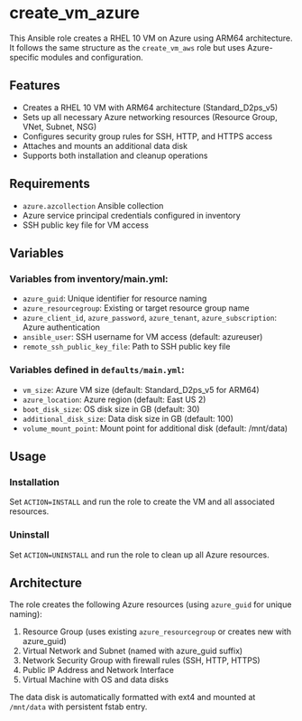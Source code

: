 # create_vm_azure

This Ansible role creates a RHEL 10 VM on Azure using ARM64 architecture. It follows the same structure as the `create_vm_aws` role but uses Azure-specific modules and configuration.

## Features

- Creates a RHEL 10 VM with ARM64 architecture (Standard_D2ps_v5)
- Sets up all necessary Azure networking resources (Resource Group, VNet, Subnet, NSG)
- Configures security group rules for SSH, HTTP, and HTTPS access
- Attaches and mounts an additional data disk
- Supports both installation and cleanup operations

## Requirements

- `azure.azcollection` Ansible collection
- Azure service principal credentials configured in inventory
- SSH public key file for VM access

## Variables

### Variables from inventory/main.yml:
- `azure_guid`: Unique identifier for resource naming
- `azure_resourcegroup`: Existing or target resource group name
- `azure_client_id`, `azure_password`, `azure_tenant`, `azure_subscription`: Azure authentication
- `ansible_user`: SSH username for VM access (default: azureuser)
- `remote_ssh_public_key_file`: Path to SSH public key file

### Variables defined in `defaults/main.yml`:
- `vm_size`: Azure VM size (default: Standard_D2ps_v5 for ARM64)
- `azure_location`: Azure region (default: East US 2)
- `boot_disk_size`: OS disk size in GB (default: 30)
- `additional_disk_size`: Data disk size in GB (default: 100)
- `volume_mount_point`: Mount point for additional disk (default: /mnt/data)

## Usage

### Installation
Set `ACTION=INSTALL` and run the role to create the VM and all associated resources.

### Uninstall
Set `ACTION=UNINSTALL` and run the role to clean up all Azure resources.

## Architecture

The role creates the following Azure resources (using `azure_guid` for unique naming):
1. Resource Group (uses existing `azure_resourcegroup` or creates new with azure_guid)
2. Virtual Network and Subnet (named with azure_guid suffix)
3. Network Security Group with firewall rules (SSH, HTTP, HTTPS)
4. Public IP Address and Network Interface
5. Virtual Machine with OS and data disks

The data disk is automatically formatted with ext4 and mounted at `/mnt/data` with persistent fstab entry.